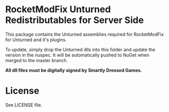 # RocketModFix Unturned Redistributables for Server Side

This package contains the Unturned assemblies required for RocketModFix for Unturned and it's plugins.

To update, simply drop the Unturned dlls into this folder and update the version in the nuspec. It will be automatically pushed to NuGet when merged to the master branch.

**All dll files must be digitally signed by Smartly Dressed Games.**

# License
See LICENSE file.